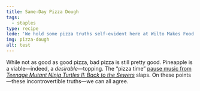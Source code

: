 ```yaml
---
title: Same-Day Pizza Dough
tags:
  - staples
type: recipe
lede: 'We hold some pizza truths self-evident here at Wilto Makes Food Headquarters.'
img: pizza-dough
alt: test
---
```


While not as good as good pizza, bad pizza is still pretty good. Pineapple is a viable—indeed, a _desirable_—topping. The “pizza time” [pause music from _Teenage Mutant Ninja Turtles II: Back to the Sewers_](https://www.youtube.com/watch?v=S49KFB65poQ) slaps. On these points—these incontrovertible truths—we can all agree.
